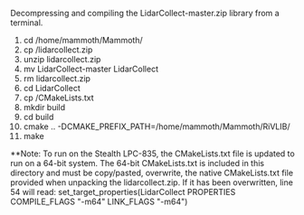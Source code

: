 Decompressing and compiling the LidarCollect-master.zip library from a terminal.

1. cd /home/mammoth/Mammoth/
2. cp <source location> /lidarcollect.zip
3. unzip lidarcollect.zip
4. mv LidarCollect-master LidarCollect
5. rm lidarcollect.zip
6. cd LidarCollect
7. cp <source location> /CMakeLists.txt
8. mkdir build
9. cd build
10. cmake .. -DCMAKE_PREFIX_PATH=/home/mammoth/Mammoth/RiVLIB/
11. make

**Note: To run on the Stealth LPC-835, the CMakeLists.txt file is updated to
run on a 64-bit system. The 64-bit CMakeLists.txt is included in this directory
and must be copy/pasted, overwrite, the native CMakeLists.txt file provided when
unpacking the lidarcollect.zip.  If it has been overwritten, line 54 will read:
set_target_properties(LidarCollect PROPERTIES COMPILE_FLAGS "-m64" LINK_FLAGS "-m64")
